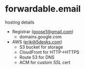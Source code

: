 # forwardable.email

hosting details


* Registrar (goose1@gmail.com)
  * domains.google.com
* AWS (erik@5desks.com)
  * S3 bucket for storage
  * CloudFront for HTTP->HTTPS
  * Route 53 for DNS
  * ACM for custom SSL cert
